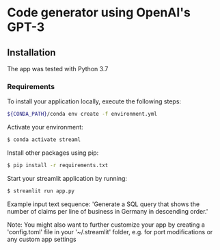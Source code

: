 # Code generator using OpenAI's GPT-3 

## Installation

The app was tested with Python 3.7

### Requirements

To install your application locally, execute the following steps:

```bash
${CONDA_PATH}/conda env create -f environment.yml
```

Activate your environment:

```bash
$ conda activate streaml
```

Install other packages using pip:

```bash                                 
$ pip install -r requirements.txt             
```

Start your streamlit application by running:

```bash                                 
$ streamlit run app.py
```

Example input text sequence: 'Generate a SQL query that shows the number of claims per line of business in Germany in descending order.'

Note: You might also want to further customize your app by creating a 'config.toml' file in your '~/.streamlit' folder, e.g. for port modifications or any custom app settings
